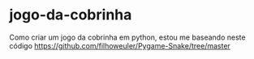 # jogo-da-cobrinha
Como criar um jogo da cobrinha em python, estou me baseando neste código https://github.com/filhoweuler/Pygame-Snake/tree/master
